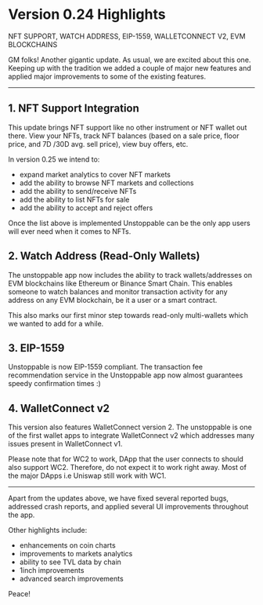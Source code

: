 # Version 0.24 Highlights

NFT SUPPORT, WATCH ADDRESS, EIP-1559, WALLETCONNECT V2, EVM BLOCKCHAINS

GM folks! Another gigantic update. As usual, we are excited about this one. Keeping up with the tradition we added a couple of major new features and applied major improvements to some of the existing features.

---

## 1. NFT Support Integration

This update brings NFT support like no other instrument or NFT wallet out there. View your NFTs, track NFT balances (based on a sale price, floor price, and 7D /30D avg. sell price), view buy offers, etc.

In version 0.25 we intend to:

- expand market analytics to cover NFT markets
- add the ability to browse NFT markets and collections
- add the ability to send/receive NFTs
- add the ability to list NFTs for sale
- add the ability to accept and reject offers

Once the list above is implemented Unstoppable can be the only app users will ever need when it comes to NFTs.

## 2. Watch Address (Read-Only Wallets)

The unstoppable app now includes the ability to track wallets/addresses on EVM blockchains like Ethereum or Binance Smart Chain. This enables someone to watch balances and monitor transaction activity for any address on any EVM blockchain, be it a user or a smart contract.

This also marks our first minor step towards read-only multi-wallets which we wanted to add for a while.

## 3.  EIP-1559

Unstoppable is now EIP-1559 compliant. The transaction fee recommendation service in the Unstoppable app now almost guarantees speedy confirmation times :)

## 4. WalletConnect v2

This version also features WalletConnect version 2.  The unstoppable is one of the first wallet apps to integrate WalletConnect v2 which addresses many issues present in WalletConnect v1.

Please note that for WC2 to work, DApp that the user connects to should also support WC2. Therefore, do not expect it to work right away. Most of the major DApps i.e Uniswap still work with WC1.

---

Apart from the updates above, we have fixed several reported bugs, addressed crash reports, and applied several UI improvements throughout the app.

Other highlights include:

- enhancements on coin charts
- improvements to markets analytics
- ability to see TVL data by chain
- 1inch improvements
- advanced search improvements

Peace!

